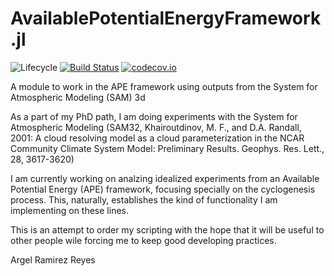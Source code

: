 # AvailablePotentialEnergyFramework.jl

![Lifecycle](https://img.shields.io/badge/lifecycle-experimental-orange.svg)<!--
![Lifecycle](https://img.shields.io/badge/lifecycle-maturing-blue.svg)
![Lifecycle](https://img.shields.io/badge/lifecycle-stable-green.svg)
![Lifecycle](https://img.shields.io/badge/lifecycle-retired-orange.svg)
![Lifecycle](https://img.shields.io/badge/lifecycle-archived-red.svg)
![Lifecycle](https://img.shields.io/badge/lifecycle-dormant-blue.svg) -->
[![Build Status](https://travis-ci.com/aramirezreyes/SAMtools.jl.svg?branch=master)](https://travis-ci.com/aramirezreyes/SAMtools.jl)
[![codecov.io](http://codecov.io/github/aramirezreyes/SAMtools.jl/coverage.svg?branch=master)](http://codecov.io/github/aramirezreyes/SAMtools.jl?branch=master)


A module to work in the APE framework using outputs from the System for Atmospheric Modeling (SAM) 3d

As a part of my PhD path, I am doing experiments with the System for Atmospheric Modeling (SAM32, Khairoutdinov, M. F., and D.A. Randall, 2001: A cloud resolving model as a cloud parameterization in the NCAR Community Climate System Model: Preliminary Results. Geophys. Res. Lett., 28, 3617-3620)

I am currently working on analzing idealized experiments from an Available Potential Energy (APE) framework, focusing specially on the cyclogenesis process. 
This, naturally, establishes the kind of functionality I am implementing on these lines.

This is an attempt to order my scripting with the hope that it will be useful to other people wile forcing me to keep good developing practices.

Argel Ramirez Reyes
